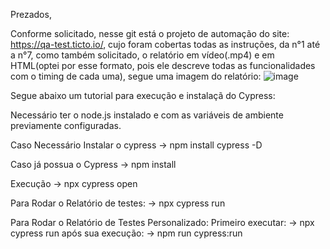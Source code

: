 Prezados,

Conforme solicitado, nesse git está o projeto de automação do site: https://qa-test.ticto.io/, cujo foram cobertas todas as instruções, da n°1 até a n°7, como também solicitado, o  relatório em vídeo(.mp4) e em HTML(optei por esse formato, pois ele descreve todas as funcionalidades com o timing de cada uma), segue uma imagem do relatório:  ![image](https://user-images.githubusercontent.com/79025625/188962256-f2a44cfb-2908-42f0-8728-683398e16952.png)

Segue abaixo um tutorial para execução e instalaçã do Cypress:

Necessário ter o node.js instalado e com as variáveis de ambiente previamente configuradas.

Caso Necessário Instalar o cypress -> npm install cypress -D

Caso já possua o Cypress -> npm install

Execução -> npx cypress open


Para Rodar o Relatório de testes:
-> npx cypress run 

Para Rodar o Relatório de Testes Personalizado:
Primeiro executar: -> npx cypress run
após sua execução: -> npm run cypress:run
